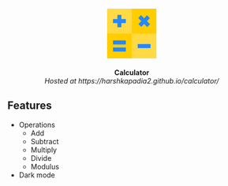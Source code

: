 <p align="center">
  <img src="./static/img/calculator.svg" width=20% />
  <br />
  <br />
  <b>Calculator</b>
  <br />
  <i>Hosted at https://harshkapadia2.github.io/calculator/</i>
</p>

## Features

- Operations
   - Add
   - Subtract
   - Multiply
   - Divide
   - Modulus
- Dark mode
